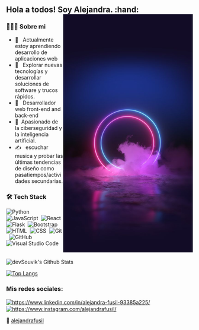 
<h2> Hola a todos! Soy Alejandra. :hand:
<img align="right" alt="GIF" src="364c4dd9ad5c4b3d415a63f0ceb105b4.jpeg" width="350"/>

<h3>👩🏽‍💻 Sobre mi </h3>

- 🔭 &nbsp; Actualmente estoy aprendiendo desarrollo de aplicaciones web
- 🤔 &nbsp; Explorar nuevas tecnologías y desarrollar soluciones de software y trucos rápidos.
- 💼 &nbsp; Desarrollador web front-end and back-end
- 🌱&nbsp; Apasionado de la ciberseguridad y la inteligencia artificial.
- ✍️ &nbsp; escuchar musica y probar las últimas tendencias de diseño como pasatiempos/actividades secundarias.

  
  
<h3>🛠 Tech Stack</h3>
  
![Python](https://img.shields.io/badge/-Python-05122A?style=flat&logo=python)&nbsp;
![JavaScript](https://img.shields.io/badge/-JavaScript-05122A?style=flat&logo=javascript)&nbsp;
![React](https://img.shields.io/badge/-React-05122A?style=flat&logo=react)&nbsp;
![Flask](https://img.shields.io/badge/-Flask-05122A?style=flat&logo=flask)&nbsp;
![Bootstrap](https://img.shields.io/badge/-Bootstrap-05122A?style=flat&logo=bootstrap&logoColor=563D7C)\
![HTML](https://img.shields.io/badge/-HTML-05122A?style=flat&logo=HTML5)&nbsp;
![CSS](https://img.shields.io/badge/-CSS-05122A?style=flat&logo=CSS3&logoColor=1572B6)&nbsp;
![Git](https://img.shields.io/badge/-Git-05122A?style=flat&logo=git)&nbsp;
![GitHub](https://img.shields.io/badge/-GitHub-05122A?style=flat&logo=github)&nbsp;
![Visual Studio Code](https://img.shields.io/badge/-Visual%20Studio%20Code-05122A?style=flat&logo=visual-studio-code&logoColor=007ACC)&nbsp;



<br>

<img align="center" src="https://github-readme-stats.vercel.app/api?username=devSouvik&include_all_commits=true&count_private=true&show_icons=true&line_height=20&title_color=7A7ADB&icon_color=2234AE&text_color=D3D3D3&bg_color=0,000000,130F40" alt="devSouvik's Github Stats">

</br>

[![Top Langs](https://github-readme-stats.vercel.app/api/top-langs/?username=devSouvik&layout=compact&text_color=daf7dc&bg_color=151515)](https://github.com/devSouvik/github-readme-stats)



<h3 align="left">Mis redes sociales:</h3>

<p align="left">
<a href="https://linkedin.com/in/https://www.linkedin.com/in/alejandra-fusil-93385a225/" target="blank"><img align="center" src="https://raw.githubusercontent.com/rahuldkjain/github-profile-readme-generator/master/src/images/icons/Social/linked-in-alt.svg" alt="https://www.linkedin.com/in/alejandra-fusil-93385a225/" height="30" width="40" /></a>
<a href="https://instagram.com/https://www.instagram.com/alejandrafusil/" target="blank"><img align="center" src="https://raw.githubusercontent.com/rahuldkjain/github-profile-readme-generator/master/src/images/icons/Social/instagram.svg" alt="https://www.instagram.com/alejandrafusil/" height="30" width="40" /></a>
</p>

💃 [alejandrafusil](https://github.com/alejandrafusil)
